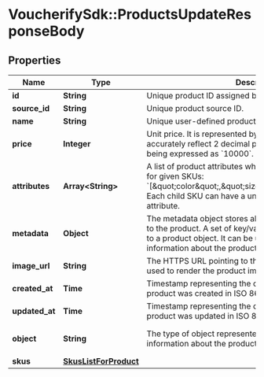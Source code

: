 # VoucherifySdk::ProductsUpdateResponseBody

## Properties

| Name | Type | Description | Notes |
| ---- | ---- | ----------- | ----- |
| **id** | **String** | Unique product ID assigned by Voucherify. |  |
| **source_id** | **String** | Unique product source ID. |  |
| **name** | **String** | Unique user-defined product name. |  |
| **price** | **Integer** | Unit price. It is represented by a value multiplied by 100 to accurately reflect 2 decimal places, such as &#x60;$100.00&#x60; being expressed as &#x60;10000&#x60;. |  |
| **attributes** | **Array&lt;String&gt;** | A list of product attributes whose values you can customize for given SKUs: &#x60;[\&quot;color\&quot;,\&quot;size\&quot;,\&quot;ranking\&quot;]&#x60;. Each child SKU can have a unique value for a given attribute. |  |
| **metadata** | **Object** | The metadata object stores all custom attributes assigned to the product. A set of key/value pairs that you can attach to a product object. It can be useful for storing additional information about the product in a structured format. |  |
| **image_url** | **String** | The HTTPS URL pointing to the .png or .jpg file that will be used to render the product image. | [optional] |
| **created_at** | **Time** | Timestamp representing the date and time when the product was created in ISO 8601 format. | [optional] |
| **updated_at** | **Time** | Timestamp representing the date and time when the product was updated in ISO 8601 format. | [optional] |
| **object** | **String** | The type of object represented by JSON. This object stores information about the product. | [default to &#39;product&#39;] |
| **skus** | [**SkusListForProduct**](SkusListForProduct.md) |  | [optional] |

